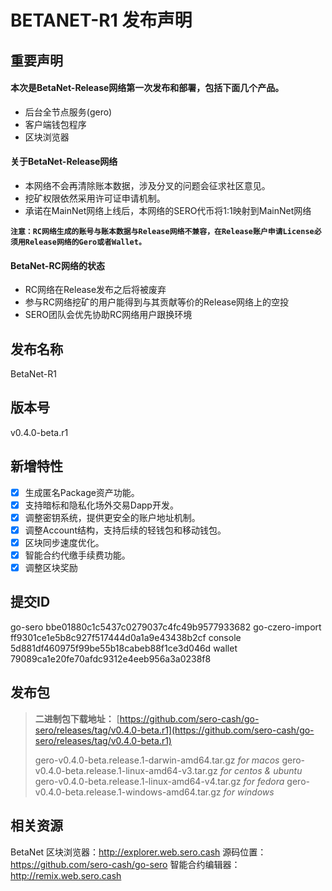 # BETANET-R1 发布声明



## 重要声明

#### 本次是BetaNet-Release网络第一次发布和部署，包括下面几个产品。

* 后台全节点服务(gero)
* 客户端钱包程序
* 区块浏览器

#### 关于BetaNet-Release网络

- 本网络不会再清除账本数据，涉及分叉的问题会征求社区意见。
- 挖矿权限依然采用许可证申请机制。
- 承诺在MainNet网络上线后，本网络的SERO代币将1:1映射到MainNet网络

**`注意：RC网络生成的账号与账本数据与Release网络不兼容，在Release账户申请License必须用Release网络的Gero或者Wallet。`**

#### BetaNet-RC网络的状态

* RC网络在Release发布之后将被废弃
* 参与RC网络挖矿的用户能得到与其贡献等价的Release网络上的空投
* SERO团队会优先协助RC网络用户跟换环境

## 发布名称

BetaNet-R1

## 版本号

v0.4.0-beta.r1

## 新增特性

- [x] 生成匿名Package资产功能。
- [x] 支持暗标和隐私化场外交易Dapp开发。
- [x] 调整密钥系统，提供更安全的账户地址机制。
- [x] 调整Account结构，支持后续的轻钱包和移动钱包。
- [x] 区块同步速度优化。
- [x] 智能合约代缴手续费功能。
- [x] 调整区块奖励 

## 提交ID

go-sero bbe01880c1c5437c0279037c4fc49b9577933682
go-czero-import ff9301ce1e5b8c927f517444d0a1a9e43438b2cf
console 5d881df460975f99be55b18cabeb88f1ce3d046d
wallet 79089ca1e20fe70afdc9312e4eeb956a3a0238f8

## 发布包

> **二进制包下载地址：**
> [https://github.com/sero-cash/go-sero/releases/tag/v0.4.0-beta.r1](https://github.com/sero-cash/go-sero/releases/tag/v0.4.0-beta.r1)
>
> gero-v0.4.0-beta.release.1-darwin-amd64.tar.gz  _for macos_
> gero-v0.4.0-beta.release.1-linux-amd64-v3.tar.gz  _for centos & ubuntu_
> gero-v0.4.0-beta.release.1-linux-amd64-v4.tar.gz  _for fedora_
> gero-v0.4.0-beta.release.1-windows-amd64.tar.gz  _for windows_

## 相关资源

BetaNet 区块浏览器：http://explorer.web.sero.cash
源码位置：https://github.com/sero-cash/go-sero
智能合约编辑器：http://remix.web.sero.cash

